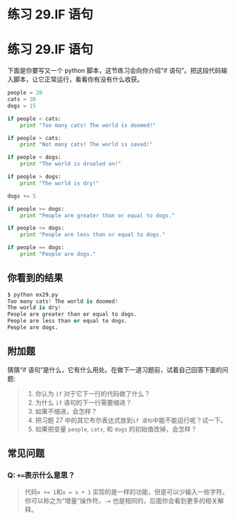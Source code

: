 # 练习 29.IF 语句

# 练习 29.IF 语句

下面是你要写又一个 python 脚本，这节练习会向你介绍“if 语句”。把这段代码输入脚本，让它正常运行，看看你有没有什么收获。

```py
people = 20
cats = 30
dogs = 15

if people < cats:
    print "Too many cats! The world is doomed!"

if people > cats:
    print "Not many cats! The world is saved!"

if people < dogs:
    print "The world is drooled on!"

if people > dogs:
    print "The world is dry!"

dogs += 5

if people >= dogs:
    print "People are greater than or equal to dogs."

if people <= dogs:
    print "People are less than or equal to dogs."

if people == dogs:
    print "People are dogs." 
```

## 你看到的结果

```py
$ python ex29.py
Too many cats! The world is doomed!
The world is dry!
People are greater than or equal to dogs.
People are less than or equal to dogs.
People are dogs. 
```

## 附加题

猜猜“if 语句”是什么，它有什么用处。在做下一道习题前，试着自己回答下面的问题:

> 1.  你认为 `if` 对于它下一行的代码做了什么？
> 2.  为什么 `if` 语句的下一行需要缩进？
> 3.  如果不缩进，会怎样？
> 4.  把习题 27 中的其它布尔表达式放到`if 语句`中能不能运行呢？试一下。
> 5.  如果把变量 `people`, `cats`, 和 `dogs` 的初始值改掉，会怎样？

## 常见问题

### Q: `+=`表示什么意思？

> 代码`x += 1`和`x = x + 1` 实现的是一样的功能，但是可以少输入一些字符。你可以称之为“增量”操作符。`-=` 也是相同的，后面你会看到更多的相关解释。